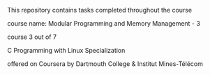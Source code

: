 This repository contains tasks completed throughout the course

course name: Modular Programming and Memory Management - 3

course 3 out of 7

C Programming with Linux Specialization

offered on Coursera by Dartmouth College & Institut Mines-Télécom
